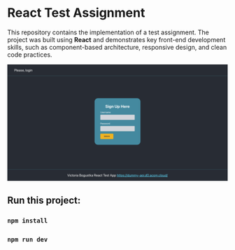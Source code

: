 # React Test Assignment

This repository contains the implementation of a test assignment. The project was built using **React** and demonstrates key front-end development skills, such as component-based architecture, responsive design, and clean code practices.

![Screenshot with game](/public/screencapture.png)

## Run this project:

### `npm install`

### `npm run dev`
